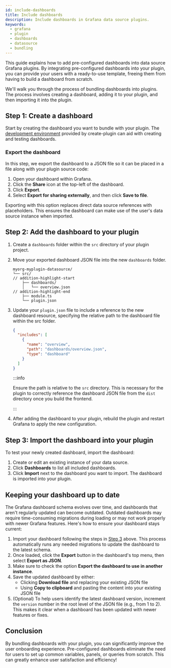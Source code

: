 ```yaml
---
id: include-dashboards
title: Include dashboards
description: Include dashboards in Grafana data source plugins.
keywords:
  - grafana
  - plugin
  - dashboards
  - datasource
  - bundling
---
```


This guide explains how to add pre-configured dashboards into data source Grafana plugins. By integrating pre-configured dashboards into your plugin, you can provide your users with a ready-to-use template, freeing them from having to build a dashboard from scratch.

We'll walk you through the process of bundling dashboards into plugins. The process involves creating a dashboard, adding it to your plugin, and then importing it into the plugin.

## Step 1: Create a dashboard

Start by creating the dashboard you want to bundle with your plugin. The [development environment](/set-up/index.md) provided by create-plugin can aid with creating and testing dashboards.

### Export the dashboard

In this step, we export the dashboard to a JSON file so it can be placed in a file along with your plugin source code:

1. Open your dashboard within Grafana.
1. Click the **Share** icon at the top-left of the dashboard.
1. Click **Export**.
1. Select **Export for sharing externally**, and then click **Save to file**.

Exporting with this option replaces direct data source references with placeholders. This ensures the dashboard can make use of the user's data source instance when imported.

## Step 2: Add the dashboard to your plugin

1. Create a `dashboards` folder within the `src` directory of your plugin project.

1. Move your exported dashboard JSON file into the new `dashboards` folder.
   ```shell
   myorg-myplugin-datasource/
   └── src/
   // addition-highlight-start
       ├── dashboards/
       │   └── overview.json
   // addition-highlight-end
       ├── module.ts
       └── plugin.json
   ```
1. Update your `plugin.json` file to include a reference to the new dashboard resource, specifying the relative path to the dashboard file within the src folder.

   ```json title="src/plugin.json"
   {
     "includes": [
       {
         "name": "overview",
         "path": "dashboards/overview.json",
         "type": "dashboard"
       }
     ]
   }
   ```

   :::info

   Ensure the path is relative to the `src` directory. This is necessary for the plugin to correctly reference the dashboard JSON file from the `dist` directory once you build the frontend.

   :::

1. After adding the dashboard to your plugin, rebuild the plugin and restart Grafana to apply the new configuration.

## Step 3: Import the dashboard into your plugin

To test your newly created dashboard, import the dashboard:

1. Create or edit an existing instance of your data source.
1. Click **Dashboards** to list all included dashboards.
1. Click **Import** next to the dashboard you want to import. The dashboard is imported into your plugin.

## Keeping your dashboard up to date

The Grafana dashboard schema evolves over time, and dashboards that aren't regularly updated can become outdated. Outdated dashboards may require time-consuming migrations during loading or may not work properly with newer Grafana features. Here's how to ensure your dashboard stays current:

1. Import your dashboard following the steps in [Step 3](#step-3-import-the-dashboard-into-your-plugin) above. This process automatically runs any needed migrations to update the dashboard to the latest schema.
1. Once loaded, click the **Export** button in the dashboard's top menu, then select **Export as JSON**.
1. Make sure to check the option **Export the dashboard to use in another instance**.
1. Save the updated dashboard by either:
   - Clicking **Download file** and replacing your existing JSON file
   - Using **Copy to clipboard** and pasting the content into your existing JSON file
1. (Optional) To help users identify the latest dashboard version, increment the `version` number in the root level of the JSON file (e.g., from 1 to 2). This makes it clear when a dashboard has been updated with newer features or fixes.

## Conclusion

By bundling dashboards with your plugin, you can significantly improve the user onboarding experience. Pre-configured dashboards eliminate the need for users to set up common variables, panels, or queries from scratch. This can greatly enhance user satisfaction and efficiency!
